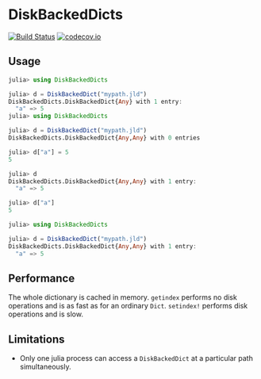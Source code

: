 # DiskBackedDicts


[![Build Status](https://travis-ci.org/jw3126/DiskBackedDicts.jl.svg?branch=master)](https://travis-ci.org/jw3126/DiskBackedDicts.jl)
[![codecov.io](https://codecov.io/github/jw3126/DiskBackedDicts.jl/coverage.svg?branch=master)](http://codecov.io/github/jw3126/DiskBackedDicts.jl?branch=master)

## Usage

```julia
julia> using DiskBackedDicts

julia> d = DiskBackedDict("mypath.jld")
DiskBackedDicts.DiskBackedDict{Any} with 1 entry:
  "a" => 5
julia> using DiskBackedDicts

julia> d = DiskBackedDict("mypath.jld")
DiskBackedDicts.DiskBackedDict{Any,Any} with 0 entries

julia> d["a"] = 5
5

julia> d
DiskBackedDicts.DiskBackedDict{Any,Any} with 1 entry:
  "a" => 5

julia> d["a"]
5

julia> using DiskBackedDicts

julia> d = DiskBackedDict("mypath.jld")
DiskBackedDicts.DiskBackedDict{Any,Any} with 1 entry:
  "a" => 5
```

## Performance

The whole dictionary is cached in memory. `getindex` performs no disk operations and is as fast as for an
ordinary `Dict`. `setindex!` performs disk operations and is slow.

## Limitations

* Only one julia process can access a `DiskBackedDict` at a particular path simultaneously.
